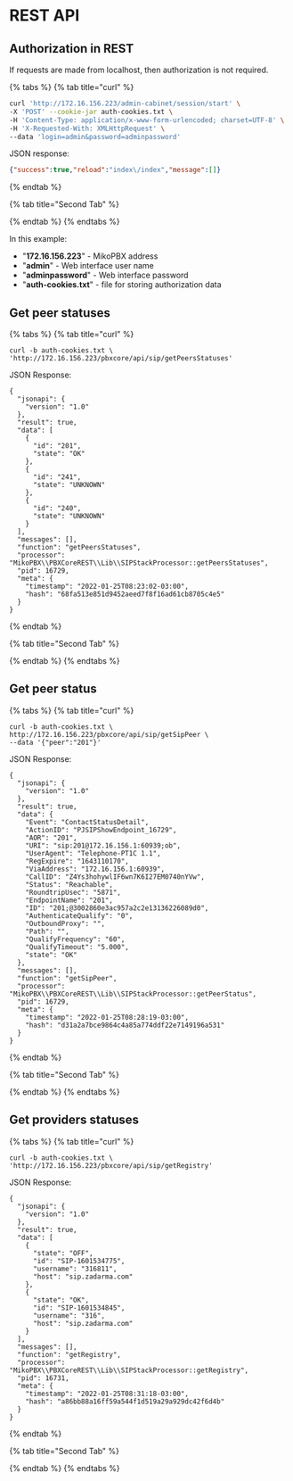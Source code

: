 # REST API

## Authorization in REST

If requests are made from localhost, then authorization is not required.

{% tabs %}
{% tab title="curl" %}
```bash
curl 'http://172.16.156.223/admin-cabinet/session/start' \
-X 'POST' --cookie-jar auth-cookies.txt \
-H 'Content-Type: application/x-www-form-urlencoded; charset=UTF-8' \
-H 'X-Requested-With: XMLHttpRequest' \
--data 'login=admin&password=adminpassword'
```

JSON response:

```json
{"success":true,"reload":"index\/index","message":[]}
```
{% endtab %}

{% tab title="Second Tab" %}

{% endtab %}
{% endtabs %}

In this example:

* "**172.16.156.223**" - MikoPBX address
* "**admin**" - Web interface user name
* "**adminpassword**" - Web interface password
* "**auth-cookies.txt**" - file for storing authorization data

## Get peer statuses&#x20;

{% tabs %}
{% tab title="curl" %}
```
curl -b auth-cookies.txt \
'http://172.16.156.223/pbxcore/api/sip/getPeersStatuses'
```

JSON Response:

```
{
  "jsonapi": {
    "version": "1.0"
  },
  "result": true,
  "data": [
    {
      "id": "201",
      "state": "OK"
    },
    {
      "id": "241",
      "state": "UNKNOWN"
    },
    {
      "id": "240",
      "state": "UNKNOWN"
    }
  ],
  "messages": [],
  "function": "getPeersStatuses",
  "processor": "MikoPBX\\PBXCoreREST\\Lib\\SIPStackProcessor::getPeersStatuses",
  "pid": 16729,
  "meta": {
    "timestamp": "2022-01-25T08:23:02-03:00",
    "hash": "68fa513e851d9452aeed7f8f16ad61cb8705c4e5"
  }
}
```
{% endtab %}

{% tab title="Second Tab" %}

{% endtab %}
{% endtabs %}

## Get peer status

{% tabs %}
{% tab title="curl" %}
```
curl -b auth-cookies.txt \
http://172.16.156.223/pbxcore/api/sip/getSipPeer \
--data '{"peer":"201"}'
```

JSON Response:

```
{
  "jsonapi": {
    "version": "1.0"
  },
  "result": true,
  "data": {
    "Event": "ContactStatusDetail",
    "ActionID": "PJSIPShowEndpoint_16729",
    "AOR": "201",
    "URI": "sip:201@172.16.156.1:60939;ob",
    "UserAgent": "Telephone-PT1C 1.1",
    "RegExpire": "1643110170",
    "ViaAddress": "172.16.156.1:60939",
    "CallID": "Z4Ys3hohywlIF6wn7K6I27EM0740nYVw",
    "Status": "Reachable",
    "RoundtripUsec": "5871",
    "EndpointName": "201",
    "ID": "201;@3002860e3ac957a2c2e13136226089d0",
    "AuthenticateQualify": "0",
    "OutboundProxy": "",
    "Path": "",
    "QualifyFrequency": "60",
    "QualifyTimeout": "5.000",
    "state": "OK"
  },
  "messages": [],
  "function": "getSipPeer",
  "processor": "MikoPBX\\PBXCoreREST\\Lib\\SIPStackProcessor::getPeerStatus",
  "pid": 16729,
  "meta": {
    "timestamp": "2022-01-25T08:28:19-03:00",
    "hash": "d31a2a7bce9864c4a85a774ddf22e7149196a531"
  }
}
```
{% endtab %}

{% tab title="Second Tab" %}

{% endtab %}
{% endtabs %}

## Get providers statuses

{% tabs %}
{% tab title="curl" %}
```
curl -b auth-cookies.txt \
'http://172.16.156.223/pbxcore/api/sip/getRegistry'
```

JSON Response:

```
{
  "jsonapi": {
    "version": "1.0"
  },
  "result": true,
  "data": [
    {
      "state": "OFF",
      "id": "SIP-1601534775",
      "username": "316811",
      "host": "sip.zadarma.com"
    },
    {
      "state": "OK",
      "id": "SIP-1601534845",
      "username": "316",
      "host": "sip.zadarma.com"
    }
  ],
  "messages": [],
  "function": "getRegistry",
  "processor": "MikoPBX\\PBXCoreREST\\Lib\\SIPStackProcessor::getRegistry",
  "pid": 16731,
  "meta": {
    "timestamp": "2022-01-25T08:31:18-03:00",
    "hash": "a86bb88a16ff59a544f1d519a29a929dc42f6d4b"
  }
}
```
{% endtab %}

{% tab title="Second Tab" %}

{% endtab %}
{% endtabs %}

